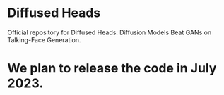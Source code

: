 # Diffused Heads 
Official repository for Diffused Heads: Diffusion Models Beat GANs on Talking-Face Generation.
# We plan to release the code in July 2023.
